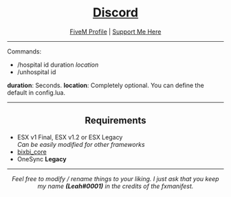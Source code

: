 <h1 align='center'><a href='https://discord.io/overextended/'>Discord</a></h1>
<p align='center'><a href='https://forum.cfx.re/u/Leah_UK/summary'>FiveM Profile</a> | <a href='https://ko-fi.com/leahuk'>Support Me Here</a><br></p>

---

Commands:

- /hospital id duration <i>location</i>
- /unhospital id

<b>duration</b>: Seconds. <b>location</b>: Completely optional. You can define the default in config.lua.

---

<h2 align='center'>Requirements</h2>

- ESX v1 Final, ESX v1.2 or ESX Legacy  
<i> Can be easily modified for other frameworks</i>
- <a href='https://github.com/Leah-UK/bixbi_core'>bixbi_core</a>
- OneSync <b>Legacy</b>

---

<p align='center'><i>Feel free to modify / rename things to your liking. I just ask that you keep my name <b>(Leah#0001)</b> in the credits of the fxmanifest.</i></p>
